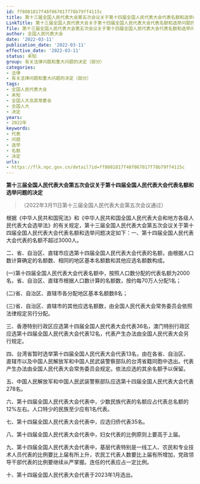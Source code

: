 ```yaml
---
id: ff8081817f48f067017f78b79ff4115c
title: 第十三届全国人民代表大会第五次会议关于第十四届全国人民代表大会代表名额和选举问题的决定
LinkTitle: 第十三届全国人民代表大会关于第十四届全国人民代表大会代表名额和选举问题的决定（2022）
file: 第十三届全国人民代表大会第五次会议关于第十四届全国人民代表大会代表名额和选举问题的决定_20220311_ff8081817f48f067017f78b79ff4115c.docx
author: 全国人民代表大会
date: '2022-03-11'
publication_date: '2022-03-11'
effective_date: '2022-03-11'
status: 未知
group: 有关法律问题和重大问题的决定（部分）
categories:
- 法律
- 有关法律问题和重大问题的决定（部分）
tags:
- 全国人民代表大会
- 未知
- 全国人大及其常委会
- 全国人大
- 决定
years:
- 2022年
keywords:
- 代表
- 问题
- 选举
- 名额
- 决定
urls:
- https://flk.npc.gov.cn/detail?id=ff8081817f48f067017f78b79ff4115c
---
```


**第十三届全国人民代表大会第五次会议关于第十四届全国人民代表大会代表名额和选举问题的决定**

> （2022年3月11日第十三届全国人民代表大会第五次会议通过）

根据《中华人民共和国宪法》和《中华人民共和国全国人民代表大会和地方各级人民代表大会选举法》的有关规定，第十三届全国人民代表大会第五次会议关于第十四届全国人民代表大会代表名额和选举问题决定如下：一、第十四届全国人民代表大会代表的名额不超过3000人。

二、省、自治区、直辖市应选第十四届全国人民代表大会代表的名额，由根据人口数计算确定的名额数、相同的地区基本名额数和其他应选名额数构成。

(一)第十四届全国人民代表大会代表名额中，按照人口数分配的代表名额为2000名，省、自治区、直辖市根据人口数计算的名额数，按约每70万人分配1名；

(二)省、自治区、直辖市各分配地区基本名额数8名；

(三)省、自治区、直辖市的其他应选名额数，由全国人民代表大会常务委员会依照法律规定另行分配。

三、香港特别行政区应选第十四届全国人民代表大会代表36名，澳门特别行政区应选第十四届全国人民代表大会代表12名，代表产生办法由全国人民代表大会另行规定。

四、台湾省暂时选举第十四届全国人民代表大会代表13名，由在各省、自治区、直辖市以及中国人民解放军和中国人民武装警察部队的台湾省籍同胞中选出。代表产生办法由全国人民代表大会常务委员会规定。依法应选的其余名额予以保留。

五、中国人民解放军和中国人民武装警察部队应选第十四届全国人民代表大会代表278名。

六、第十四届全国人民代表大会代表中，少数民族代表的名额应占代表总名额的12%左右。人口特少的民族至少应有1名代表。

七、第十四届全国人民代表大会代表中，应选归侨代表35名。

八、第十四届全国人民代表大会代表中，妇女代表的比例原则上要高于上届。

九、第十四届全国人民代表大会代表中，基层代表特别是一线工人、农民和专业技术人员代表的比例要比上届有所上升，农民工代表人数要比上届有所增加，党政领导干部代表的比例要继续从严掌握。连任的代表应占一定比例。

十、第十四届全国人民代表大会代表于2023年1月选出。
